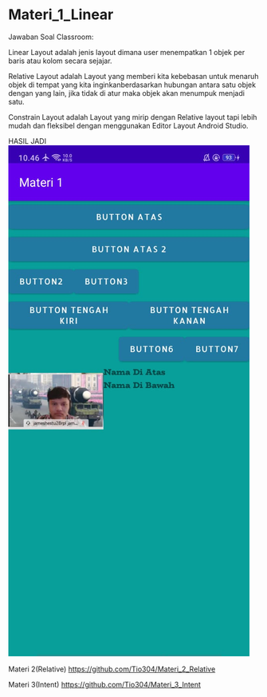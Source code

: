 # Materi_1_Linear
Jawaban Soal Classroom:

Linear Layout adalah jenis layout dimana user menempatkan 1 objek per baris atau kolom secara sejajar.


Relative Layout adalah Layout yang memberi kita kebebasan untuk menaruh objek di tempat yang kita inginkanberdasarkan hubungan antara satu objek dengan yang lain, 
jika tidak di atur maka objek akan menumpuk menjadi satu.


Constrain Layout adalah Layout yang mirip dengan Relative layout tapi lebih mudah dan fleksibel dengan menggunakan Editor Layout Android Studio.


HASIL JADI 
![Alt Text](https://github.com/Tio304/Materi_1_Linear/blob/master/WhatsApp%20Image%202021-02-09%20at%2011.38.52%20(1).jpeg)


Materi 2(Relative)
https://github.com/Tio304/Materi_2_Relative

Materi 3(Intent)
https://github.com/Tio304/Materi_3_Intent
